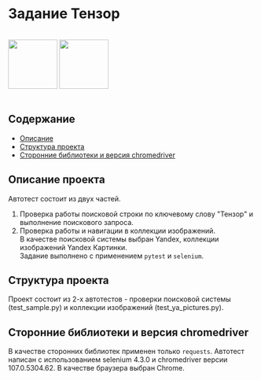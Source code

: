 <h1>Задание Тензор</h1>
<br>
<img src = "https://mrselenium.com/wp-content/uploads/2020/02/seleniumlogo.png" height = "100">
<img src = "https://unipython.com/wp-content/uploads/2020/04/pytest-framework-min.png" height = "100">
<br>
<br>
<h2>Содержание</h2>
<ul>
 <li><a href="#description">Описание</a>
 <li><a href="#structure">Структура проекта</a>
 <li><a href="#library">Сторонние библиотеки и версия chromedriver</a>
</ul>
<h2 id = description>Описание проекта</h2>

Автотест состоит из двух частей.<br>
1. Проверка работы поисковой строки по ключевому слову "Тензор" и выполнение
поискового запроса.<br>
2. Проверка работы и навигации в коллекции изображений.<br>
В качестве поисковой системы выбран Yandex, коллекции изображений Yandex Картинки.<br>
Задание выполнено с применением <code>pytest</code> и <code>selenium</code>.

<h2 id = structure>Структура проекта</h2>
Проект состоит из 2-х автотестов - проверки поисковой системы (test_sample.py)
и коллекции изображений (test_ya_pictures.py).

<h2 id = library>Сторонние библиотеки и версия chromedriver</h2>
В качестве сторонних библиотек применен только <code>requests</code>. Автотест написан
с использованием selenium 4.3.0 и chromedriver версии 107.0.5304.62. В качестве браузера выбран Chrome.
